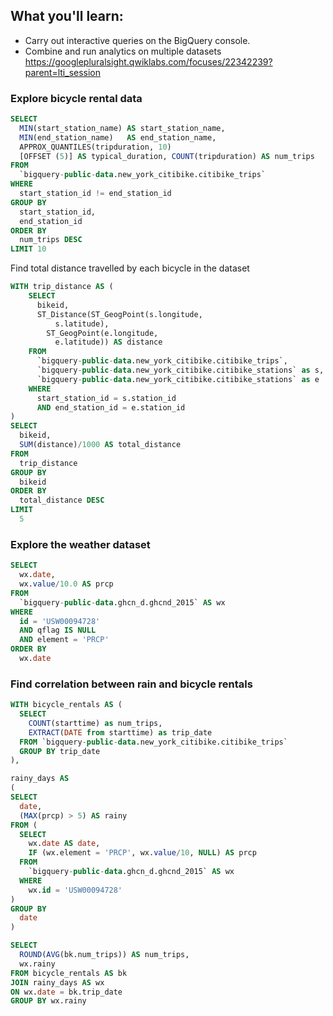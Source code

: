 ## **What you'll learn:** 

* Carry out interactive queries on the BigQuery console.
* Combine and run analytics on multiple datasets
https://googlepluralsight.qwiklabs.com/focuses/22342239?parent=lti_session


### Explore bicycle rental data
```sql
SELECT
  MIN(start_station_name) AS start_station_name,
  MIN(end_station_name)   AS end_station_name,
  APPROX_QUANTILES(tripduration, 10) 
  [OFFSET (5)] AS typical_duration, COUNT(tripduration) AS num_trips
FROM
  `bigquery-public-data.new_york_citibike.citibike_trips`
WHERE
  start_station_id != end_station_id
GROUP BY
  start_station_id,
  end_station_id
ORDER BY
  num_trips DESC
LIMIT 10
```

Find total distance travelled by each bicycle in the dataset
```sql
WITH trip_distance AS (
    SELECT
      bikeid,
      ST_Distance(ST_GeogPoint(s.longitude,
          s.latitude),
        ST_GeogPoint(e.longitude,
          e.latitude)) AS distance
    FROM
      `bigquery-public-data.new_york_citibike.citibike_trips`,
      `bigquery-public-data.new_york_citibike.citibike_stations` as s,
      `bigquery-public-data.new_york_citibike.citibike_stations` as e
    WHERE
      start_station_id = s.station_id
      AND end_station_id = e.station_id 
)
SELECT
  bikeid,
  SUM(distance)/1000 AS total_distance
FROM
  trip_distance
GROUP BY
  bikeid
ORDER BY
  total_distance DESC
LIMIT
  5
```

### Explore the weather dataset
```sql
SELECT
  wx.date,
  wx.value/10.0 AS prcp
FROM
  `bigquery-public-data.ghcn_d.ghcnd_2015` AS wx
WHERE
  id = 'USW00094728'
  AND qflag IS NULL
  AND element = 'PRCP'
ORDER BY
  wx.date
```

### Find correlation between rain and bicycle rentals
```sql
WITH bicycle_rentals AS (
  SELECT
    COUNT(starttime) as num_trips,
    EXTRACT(DATE from starttime) as trip_date
  FROM `bigquery-public-data.new_york_citibike.citibike_trips`
  GROUP BY trip_date
),

rainy_days AS
(
SELECT
  date,
  (MAX(prcp) > 5) AS rainy
FROM (
  SELECT
    wx.date AS date,
    IF (wx.element = 'PRCP', wx.value/10, NULL) AS prcp
  FROM
    `bigquery-public-data.ghcn_d.ghcnd_2015` AS wx
  WHERE
    wx.id = 'USW00094728'
)
GROUP BY
  date
)

SELECT
  ROUND(AVG(bk.num_trips)) AS num_trips,
  wx.rainy
FROM bicycle_rentals AS bk
JOIN rainy_days AS wx
ON wx.date = bk.trip_date
GROUP BY wx.rainy
```